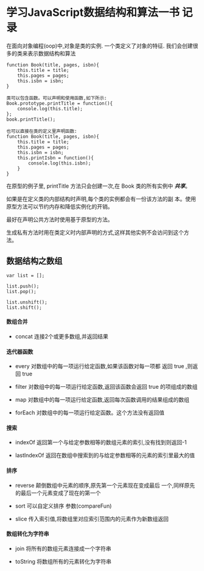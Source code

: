 # 学习JavaScript数据结构和算法一书 记录

在面向对象编程(oop)中,对象是类的实例. 一个类定义了对象的特征. 我们会创建很多的类来表示数据结构和算法

    function Book(title, pages, isbn){
        this.title = title;
        this.pages = pages;
        this.isbn = isbn;
    }

    类可以包含函数。可以声明和使用函数,如下所示:
    Book.prototype.printTitle = function(){
        console.log(this.title);
    };
    book.printTitle();

    也可以直接在类的定义里声明函数:
    function Book(title, pages, isbn){
        this.title = title;
        this.pages = pages;
        this.isbn = isbn;
        this.printIsbn = function(){
            console.log(this.isbn);
        }
    }

在原型的例子里, printTitle 方法只会创建一次,在 Book 类的所有实例中
***共享***。

如果是在定义类的内部结构时声明,每个类的实例都会有一份该方法的副
本。使用原型方法可以节约内存和降低实例化的开销。

最好在声明公共方法时使用基于原型的方法。

生成私有方法时用在类定义时内部声明的方式,这样其他实例不会访问到这个方法。


## 数据结构之数组

    var list = [];

    list.push();
    list.pop();

    list.unshift();
    list.shift();

#### 数组合并
+ concat 连接2个或更多数组,并返回结果

#### 迭代器函数
+ every 对数组中的每一项运行给定函数,如果该函数对每一项都
        返回 true ,则返回 true

+ filter 对数组中的每一项运行给定函数,返回该函数会返回 
        true 的项组成的数组

+ map 对数组中的每一项运行给定函数,返回每次函数调用的结果组成的数组

+ forEach 对数组中的每一项运行给定函数。这个方法没有返回值


#### 搜索

+ indexOf 返回第一个与给定参数相等的数组元素的索引,没有找到则返回-1

+ lastIndexOf 返回在数组中搜索到的与给定参数相等的元素的索引里最大的值



#### 排序

+ reverse 颠倒数组中元素的顺序,原先第一个元素现在变成最后
        一个,同样原先的最后一个元素变成了现在的第一个

+ sort 可以自定义排序 参数(compareFun)

+ slice 传入索引值,将数组里对应索引范围内的元素作为新数组返回

#### 数组转化为字符串

+ join 将所有的数组元素连接成一个字符串

+ toString 将数组所有的元素转化为字符串